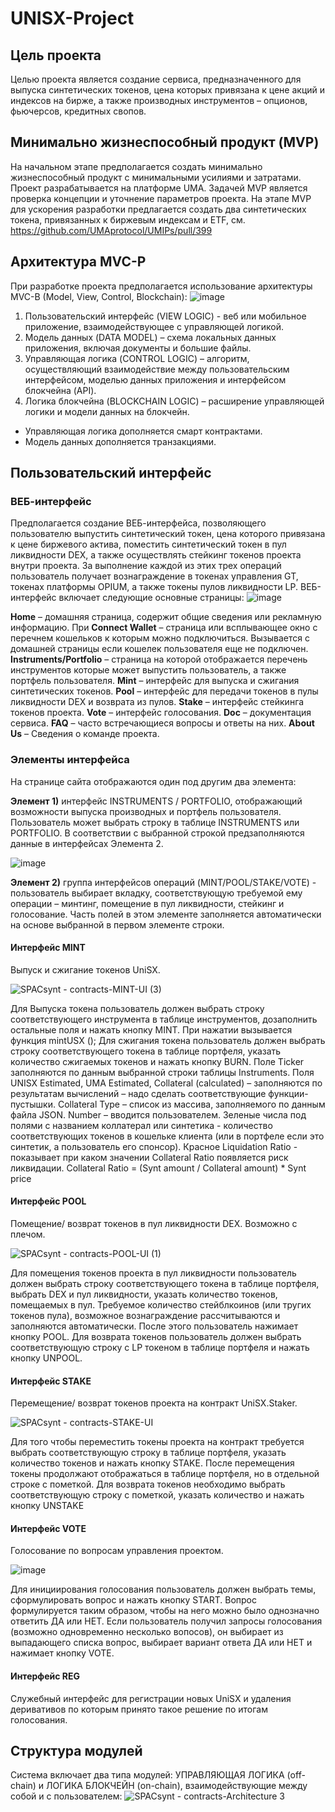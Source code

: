 # UNISX-Project

## Цель проекта
Целью проекта является создание сервиса, предназначенного для выпуска синтетических токенов, цена которых привязана к цене акций и индексов на бирже, а также производных инструментов – опционов, фьючерсов, кредитных свопов.

## Минимально жизнеспособный продукт (MVP)
На начальном этапе предполагается создать минимально жизнеспособный продукт с минимальными усилиями и затратами.
Проект разрабатывается на платформе UMA.
Задачей MVP является проверка концепции и уточнение параметров проекта.
На этапе MVP для ускорения разработки предлагается создать два синтетических токена, привязанных к биржевым индексам и ETF, см. https://github.com/UMAprotocol/UMIPs/pull/399

## Архитектура MVC-P
При разработке проекта предполагается использование архитектуры MVC-B (Model, View, Control, Blockchain):
![image](https://user-images.githubusercontent.com/89580052/134306689-7cf6fd5b-630c-43b1-9a68-08d0b979301b.png)

1. Пользовательский интерфейс (VIEW LOGIC) - веб или мобильное приложение, взаимодействующее с управляющей логикой.
2. Модель данных (DATA MODEL) – схема локальных данных приложения, включая документы и большие файлы.
3. Управляющая логика (CONTROL LOGIC) – алгоритм, осуществляющий взаимодействие между пользовательским интерфейсом, моделью данных приложения и интерфейсом блокчейна (API).
4. Логика блокчейна (BLOCKCHAIN LOGIC) – расширение управляющей логики и модели данных на блокчейн. 
-	Управляющая логика дополняется смарт контрактами. 
-	Модель данных дополняется транзакциями.

## Пользовательский интерфейс
### ВЕБ-интерфейс
Предполагается создание ВЕБ-интерфейса, позволяющего пользователю выпустить синтетический токен, цена которого привязана к цене биржевого актива, поместить синтетический токен в пул ликвидности DEX, а также осуществлять стейкинг токенов проекта внутри проекта. За выполнение каждой из этих трех операций пользователь получает вознаграждение в токенах управления GT, токенах платформы OPIUM, а также токены пулов ликвидности LP.
ВЕБ-интерфейс включает следующие основные страницы:
![image](https://user-images.githubusercontent.com/89580052/134307104-9fa38231-6202-43a0-9429-1a80682244a8.png)

**Home** – домашняя страница, содержит общие сведения или рекламную информацию. При 
**Connect Wallet** – страница или всплывающее окно с перечнем кошельков к которым можно подключиться. Вызывается с домашней страницы если кошелек пользователя еще не подключен.
**Instruments/Portfolio** – страница на которой отображается перечень инструментов которые может выпустить пользователь, а также портфель пользователя.
**Mint** – интерфейс для выпуска и сжигания синтетических токенов.
**Pool** – интерфейс для передачи токенов в пулы ликвидности DEX и возврата из пулов.
**Stake** – интерфейс стейкинга токенов проекта.
**Vote** – интерфейс голосования.
**Doc** – документация сервиса.
**FAQ** – часто встречающиеся вопросы и ответы на них.
**About Us** – Сведения о команде проекта.
 
### Элементы интерфейса
На странице сайта отображаются один под другим два элемента:

**Элемент 1)** интерфейс INSTRUMENTS / PORTFOLIO, отображающий возможности выпуска производных и портфель пользователя.
Пользователь может выбрать строку в таблице INSTRUMENTS или PORTFOLIO. В соответствии с выбранной строкой предзаполняются данные в интерфейсах Элемента 2.

![image](https://user-images.githubusercontent.com/89580052/134387714-4c3ea42e-64b3-4afa-b7fa-711c24fd8e08.png)


**Элемент 2)** группа интерфейсов операций (MINT/POOL/STAKE/VOTE) - пользователь выбирает вкладку, соответствующую требуемой ему операции – минтинг, помещение в пул ликвидности, стейкинг и голосование. 
Часть полей в этом элементе заполняется автоматически на основе выбранной в первом элементе строки.

#### Интерфейс MINT
Выпуск и сжигание токенов UniSX. 

![SPACsynt - contracts-MINT-UI (3)](https://user-images.githubusercontent.com/89580052/134385907-fab0729d-2813-435b-b972-de4b60f9e5fc.jpg)

Для Выпуска токена пользователь должен выбрать строку соответствующего инструмента в таблице инструментов, дозаполнить остальные поля и нажать кнопку MINT. При нажатии вызывается функция mintUSX ();
Для сжигания токена пользователь должен выбрать строку соответствующего токена в таблице портфеля, указать количество сжигаемых токенов и нажать кнопку BURN.
Поле Ticker заполняются по данным выбранной строки таблицы Instruments.
Поля UNISX Estimated, UMA Estimated, Collateral (calculated) – заполняются по результатам вычислений – надо сделать соответствующие функции-пустышки.
Collateral Type – список из массива, заполняемого по данным файла JSON.
Number – вводится пользователем.
Зеленые числа под полями с названием коллатерал или синтетика - количество соответствующих токенов в кошельке клиента (или в портфеле если это синтетик, а пользователь его спонсор). Красное Liquidation Ratio - показывает при каком значении Collateral Ratio появляется риск ликвидации.
Collateral Ratio = (Synt amount / Collateral amount) * Synt price

#### Интерфейс POOL
Помещение/ возврат токенов в пул ликвидности DEX. Возможно с плечом.

![SPACsynt - contracts-POOL-UI (1)](https://user-images.githubusercontent.com/89580052/134386044-eeda170c-06a9-440f-a2e4-b73923577ef0.jpg)

Для помещения токенов проекта в пул ликвидности пользователь должен выбрать строку соответствующего токена в таблице портфеля, выбрать DEX и пул ликвидности, указать количество токенов, помещаемых в пул. Требуемое количество стейблкоинов (или тругих токенов пула), возможное вознаграждение рассчитываются и заполняются автоматически.
После этого пользователь нажимает кнопку POOL.
Для возврата токенов пользователь должен выбрать соответствующую строку с LP токеном в таблице портфеля и нажать кнопку UNPOOL.

#### Интерфейс STAKE
Перемещение/ возврат токенов проекта на контракт UniSX.Staker.

![SPACsynt - contracts-STAKE-UI](https://user-images.githubusercontent.com/89580052/134386160-7a45cd1e-82cc-44ec-a998-27682ed549fb.jpg)

Для того чтобы переместить токены проекта на контракт требуется выбрать соответствующую строку в таблице портфеля, указать количество токенов и нажать кнопку STAKE. После перемещения токены продолжают отображаться в таблице портфеля, но в отдельной строке с пометкой.
Для возврата токенов необходимо выбрать соответствующую строку с пометкой, указать количество и нажать кнопку UNSTAKE

#### Интерфейс VOTE
Голосование по вопросам управления проектом.

![image](https://user-images.githubusercontent.com/89580052/134386946-9e84416d-4854-4bdd-9884-3431b23ffad4.png)

Для инициирования голосования пользователь должен выбрать темы, сформулировать вопрос и нажать кнопку START. Вопрос формулируется таким образом, чтобы на него можно было однозначно ответить ДА или НЕТ.
Если пользователь получил запросы голосования (возможно одновременно несколько вопосов), он выбирает из выпадающего списка вопрос, выбирает вариант ответа ДА или НЕТ и нажимает кнопку VOTE.

#### Интерфейс REG
Служебный интерфейс для регистрации новых UniSX и удаления деривативов по которым принято такое решение по итогам голосования.

## Структура модулей
Система включает два типа модулей: УПРАВЛЯЮЩАЯ ЛОГИКА (off-chain) и ЛОГИКА БЛОКЧЕЙН (on-chain), взаимодействующие между собой и с пользователем:
![SPACsynt - contracts-Architecture 3](https://user-images.githubusercontent.com/89580052/134308055-99b53e17-ce76-4dde-9765-921a730a2f1a.jpg)
